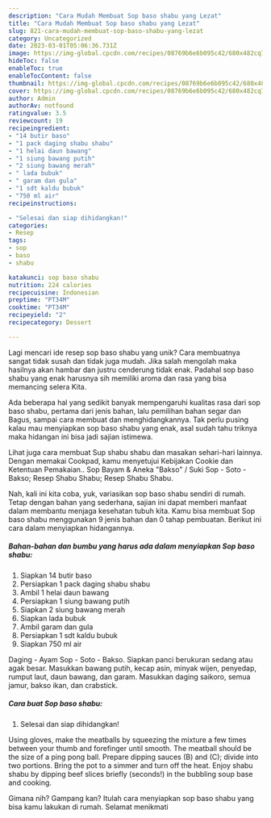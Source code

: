 ```yaml
---
description: "Cara Mudah Membuat Sop baso shabu yang Lezat"
title: "Cara Mudah Membuat Sop baso shabu yang Lezat"
slug: 821-cara-mudah-membuat-sop-baso-shabu-yang-lezat
category: Uncategorized
date: 2023-03-01T05:06:36.731Z
image: https://img-global.cpcdn.com/recipes/08769b6e6b095c42/680x482cq70/sop-baso-shabu-foto-resep-utama.jpg
hideToc: false
enableToc: true
enableTocContent: false
thumbnail: https://img-global.cpcdn.com/recipes/08769b6e6b095c42/680x482cq70/sop-baso-shabu-foto-resep-utama.jpg
cover: https://img-global.cpcdn.com/recipes/08769b6e6b095c42/680x482cq70/sop-baso-shabu-foto-resep-utama.jpg
author: Admin
authorAv: notfound
ratingvalue: 3.5
reviewcount: 19
recipeingredient:
- "14 butir baso"
- "1 pack daging shabu shabu"
- "1 helai daun bawang"
- "1 siung bawang putih"
- "2 siung bawang merah"
- " lada bubuk"
- " garam dan gula"
- "1 sdt kaldu bubuk"
- "750 ml air"
recipeinstructions:

- "Selesai dan siap dihidangkan!"
categories:
- Resep
tags:
- sop
- baso
- shabu

katakunci: sop baso shabu 
nutrition: 224 calories
recipecuisine: Indonesian
preptime: "PT34M"
cooktime: "PT34M"
recipeyield: "2"
recipecategory: Dessert

---
```





Lagi mencari ide resep sop baso shabu yang unik? Cara membuatnya sangat tidak susah dan tidak juga mudah. Jika salah mengolah maka hasilnya akan hambar dan justru cenderung tidak enak. Padahal sop baso shabu yang enak harusnya sih memiliki aroma dan rasa yang bisa memancing selera Kita.





Ada beberapa hal yang sedikit banyak mempengaruhi kualitas rasa dari sop baso shabu, pertama dari jenis bahan, lalu pemilihan bahan segar dan Bagus, sampai cara membuat dan menghidangkannya. Tak perlu pusing kalau mau menyiapkan sop baso shabu yang enak,      asal sudah tahu triknya maka hidangan ini bisa jadi sajian istimewa.














Lihat juga cara membuat Sup shabu shabu dan masakan sehari-hari lainnya. Dengan memakai Cookpad, kamu menyetujui Kebijakan Cookie dan Ketentuan Pemakaian.. Sop Bayam &amp; Aneka &#34;Bakso&#34; / Suki Sop - Soto - Bakso; Resep Shabu Shabu; Resep Shabu Shabu.






Nah, kali ini kita coba, yuk, variasikan sop baso shabu sendiri di rumah. Tetap dengan bahan yang sederhana, sajian ini dapat memberi manfaat dalam membantu menjaga kesehatan tubuh kita. Kamu bisa membuat Sop baso shabu menggunakan 9 jenis bahan dan 0 tahap pembuatan. Berikut ini cara dalam menyiapkan hidangannya.

<!--inarticleads1-->

##### Bahan-bahan dan bumbu yang harus ada dalam menyiapkan Sop baso shabu:

1. Siapkan 14 butir baso
1. Persiapkan 1 pack daging shabu shabu
1. Ambil 1 helai daun bawang
1. Persiapkan 1 siung bawang putih
1. Siapkan 2 siung bawang merah
1. Siapkan  lada bubuk
1. Ambil  garam dan gula
1. Persiapkan 1 sdt kaldu bubuk
1. Siapkan 750 ml air


Daging - Ayam Sop - Soto - Bakso. Siapkan panci berukuran sedang atau agak besar. Masukkan bawang putih, kecap asin, minyak wijen, penyedap, rumput laut, daun bawang, dan garam. Masukkan daging saikoro, semua jamur, bakso ikan, dan crabstick. 

<!--inarticleads2-->

##### Cara buat Sop baso shabu:


1. Selesai dan siap dihidangkan!

Using gloves, make the meatballs by squeezing the mixture a few times between your thumb and forefinger until smooth. The meatball should be the size of a ping pong ball. Prepare dipping sauces (B) and (C); divide into two portions. Bring the pot to a simmer and turn off the heat. Enjoy shabu shabu by dipping beef slices briefly (seconds!) in the bubbling soup base and cooking. 

Gimana nih? Gampang kan? Itulah cara menyiapkan sop baso shabu yang bisa kamu lakukan di rumah. Selamat menikmati

